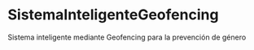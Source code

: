 # SistemaInteligenteGeofencing
Sistema inteligente mediante Geofencing para la prevención de género
